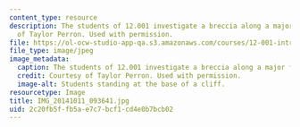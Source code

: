 ```yaml
---
content_type: resource
description: The students of 12.001 investigate a breccia along a major fault. Courtesy
  of Taylor Perron. Used with permission.
file: https://ol-ocw-studio-app-qa.s3.amazonaws.com/courses/12-001-introduction-to-geology-fall-2013/2c20fb5ffb5ae7c7bcf1cd4e0b7bcb02_IMG_20141011_093641.jpg
file_type: image/jpeg
image_metadata:
  caption: The students of 12.001 investigate a breccia along a major fault.
  credit: Courtesy of Taylor Perron. Used with permission.
  image-alt: Students standing at the base of a cliff.
resourcetype: Image
title: IMG_20141011_093641.jpg
uid: 2c20fb5f-fb5a-e7c7-bcf1-cd4e0b7bcb02
---
```

